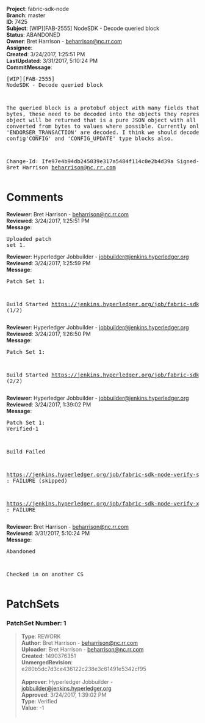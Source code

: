 <strong>Project</strong>: fabric-sdk-node<br><strong>Branch</strong>: master<br><strong>ID</strong>: 7425<br><strong>Subject</strong>: [WIP][FAB-2555] NodeSDK - Decode queried block<br><strong>Status</strong>: ABANDONED<br><strong>Owner</strong>: Bret Harrison - beharrison@nc.rr.com<br><strong>Assignee</strong>:<br><strong>Created</strong>: 3/24/2017, 1:25:51 PM<br><strong>LastUpdated</strong>: 3/31/2017, 5:10:24 PM<br><strong>CommitMessage</strong>:<br><pre>[WIP][FAB-2555] NodeSDK - Decode queried block

The queried block is a protobuf object with many fields
that are bytes, these need to be decoded into the objects
they represent. The new object will be returned that is
a pure JSON object with all fields converted from bytes
to values where possible.
Currently only the 'ENDORSER_TRANSACTION' are decoded.
I think we should decode the config'CONFIG' and 'CONFIG_UPDATE'
type blocks also.

Change-Id: Ife97e4b94db245039e317a5484f114c0e2b4d39a
Signed-off-by: Bret Harrison <beharrison@nc.rr.com>
</pre><h1>Comments</h1><strong>Reviewer</strong>: Bret Harrison - beharrison@nc.rr.com<br><strong>Reviewed</strong>: 3/24/2017, 1:25:51 PM<br><strong>Message</strong>: <pre>Uploaded patch set 1.</pre><strong>Reviewer</strong>: Hyperledger Jobbuilder - jobbuilder@jenkins.hyperledger.org<br><strong>Reviewed</strong>: 3/24/2017, 1:25:59 PM<br><strong>Message</strong>: <pre>Patch Set 1:

Build Started https://jenkins.hyperledger.org/job/fabric-sdk-node-verify-s390x/195/ (1/2)</pre><strong>Reviewer</strong>: Hyperledger Jobbuilder - jobbuilder@jenkins.hyperledger.org<br><strong>Reviewed</strong>: 3/24/2017, 1:26:50 PM<br><strong>Message</strong>: <pre>Patch Set 1:

Build Started https://jenkins.hyperledger.org/job/fabric-sdk-node-verify-x86_64/724/ (2/2)</pre><strong>Reviewer</strong>: Hyperledger Jobbuilder - jobbuilder@jenkins.hyperledger.org<br><strong>Reviewed</strong>: 3/24/2017, 1:39:02 PM<br><strong>Message</strong>: <pre>Patch Set 1: Verified-1

Build Failed 

https://jenkins.hyperledger.org/job/fabric-sdk-node-verify-s390x/195/ : FAILURE (skipped)

https://jenkins.hyperledger.org/job/fabric-sdk-node-verify-x86_64/724/ : FAILURE</pre><strong>Reviewer</strong>: Bret Harrison - beharrison@nc.rr.com<br><strong>Reviewed</strong>: 3/31/2017, 5:10:24 PM<br><strong>Message</strong>: <pre>Abandoned

Checked in on another CS</pre><h1>PatchSets</h1><h3>PatchSet Number: 1</h3><blockquote><strong>Type</strong>: REWORK<br><strong>Author</strong>: Bret Harrison - beharrison@nc.rr.com<br><strong>Uploader</strong>: Bret Harrison - beharrison@nc.rr.com<br><strong>Created</strong>: 1490376351<br><strong>UnmergedRevision</strong>: e280b5dc7d3ce436122c238e3c61491e5342cf95<br><br><strong>Approver</strong>: Hyperledger Jobbuilder - jobbuilder@jenkins.hyperledger.org<br><strong>Approved</strong>: 3/24/2017, 1:39:02 PM<br><strong>Type</strong>: Verified<br><strong>Value</strong>: -1<br><br></blockquote>